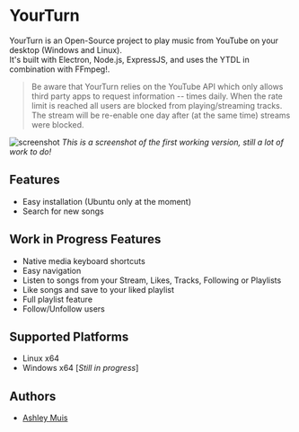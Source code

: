 YourTurn
========

YourTurn is an Open-Source project to play music from YouTube on your desktop (Windows and Linux). <br>
It's built with Electron, Node.js, ExpressJS, and uses the YTDL in combination with FFmpeg!.

> Be aware that YourTurn relies on the YouTube API which only allows third party apps to request information -- times daily. When the rate limit is reached all users are blocked from playing/streaming tracks. The stream will be re-enable one day after (at the same time) streams were blocked.

![screenshot](https://user-images.githubusercontent.com/34284353/63975502-7b67d280-caaf-11e9-9b86-8eb16385de26.png)
*This is a screenshot of the first working version, still a lot of work to do!*

## Features

- Easy installation (Ubuntu only at the moment)
- Search for new songs

## Work in Progress Features

- Native media keyboard shortcuts
- Easy navigation
- Listen to songs from your Stream, Likes, Tracks, Following or Playlists
- Like songs and save to your liked playlist
- Full playlist feature
- Follow/Unfollow users

## Supported Platforms

- Linux x64
- Windows x64 [*Still in progress*]

## Authors

- [Ashley Muis](https://www.github.com/kawaaii)